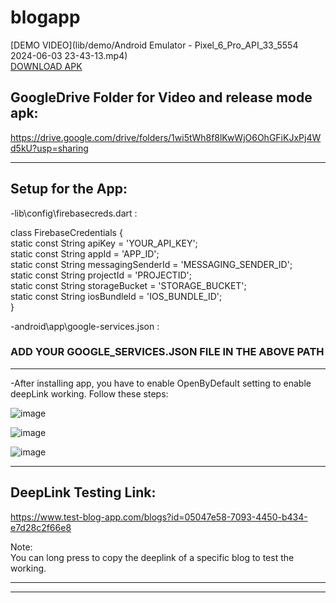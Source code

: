 # blogapp

[DEMO VIDEO](lib/demo/Android Emulator - Pixel_6_Pro_API_33_5554 2024-06-03 23-43-13.mp4)<br>
[DOWNLOAD APK](lib/demo/app-release.apk)


## GoogleDrive Folder for Video and release mode apk:

https://drive.google.com/drive/folders/1wi5tWh8f8lKwWjO6OhGFiKJxPj4Wd5kU?usp=sharing

----------------------------------------------------------------------------------------------------------------------------
## Setup for the App:

-lib\config\firebasecreds.dart :

class FirebaseCredentials {<br>
  static const String apiKey = 'YOUR_API_KEY';<br>
  static const String appId = 'APP_ID';<br>
  static const String messagingSenderId = 'MESSAGING_SENDER_ID';<br>
  static const String projectId = 'PROJECTID';<br>
  static const String storageBucket = 'STORAGE_BUCKET';<br>
  static const String iosBundleId = 'IOS_BUNDLE_ID';<br>
}<br>



-android\app\google-services.json :<br>
### ADD YOUR GOOGLE_SERVICES.JSON FILE IN THE ABOVE PATH
----------------------------------------------------------------------------------------------------------------------------

-After installing app, you have to enable OpenByDefault setting to enable deepLink working.
  Follow these steps:

![image](https://github.com/Mr-CodeBin/blogappassign/assets/109690866/49b60fd8-ad3d-4083-b02f-55ede2458b2e)

![image](https://github.com/Mr-CodeBin/blogappassign/assets/109690866/23831c25-9f36-42a1-8f7b-87a3cd02d493)

![image](https://github.com/Mr-CodeBin/blogappassign/assets/109690866/9208252d-76e9-4afd-8b24-3a9d5d4c384a)




----------------------------------------------------------------------------------------------------------------------------
##  DeepLink Testing Link:

https://www.test-blog-app.com/blogs?id=05047e58-7093-4450-b434-e7d28c2f66e8

Note:<br>
You can long press to copy the deeplink of a specific blog to test the working.


----------------------------------------------------------------------------------------------------------------------------
----------------------------------------------------------------------------------------------------------------------------
